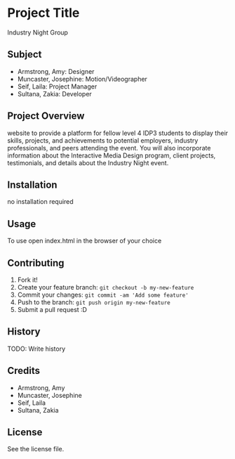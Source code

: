 # Project Title
Industry Night Group

## Subject
- Armstrong, Amy: Designer
- Muncaster, Josephine: Motion/Videographer
- Seif, Laila: Project Manager
- Sultana, Zakia: Developer

## Project Overview
 website to provide a platform for fellow level 4 IDP3 students to display their skills, projects, and achievements to potential employers, industry professionals, and peers attending the event. You will also incorporate information about the Interactive Media Design program, client projects, testimonials, and details about the Industry Night event.

## Installation
no installation required

## Usage
To use open index.html in the browser of your choice

## Contributing
1. Fork it!
2. Create your feature branch: `git checkout -b my-new-feature`
3. Commit your changes: `git commit -am 'Add some feature'`
4. Push to the branch: `git push origin my-new-feature`
5. Submit a pull request :D

## History
TODO: Write history

## Credits
- Armstrong, Amy
- Muncaster, Josephine
- Seif, Laila
- Sultana, Zakia

## License
See the license file.